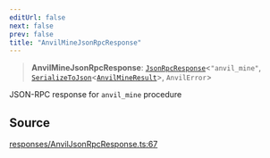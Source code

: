 ```yaml
---
editUrl: false
next: false
prev: false
title: "AnvilMineJsonRpcResponse"
---
```


> **AnvilMineJsonRpcResponse**: [`JsonRpcResponse`](/reference/tevm/jsonrpc/type-aliases/jsonrpcresponse/)\<`"anvil_mine"`, [`SerializeToJson`](/reference/tevm/procedures-types/type-aliases/serializetojson/)\<[`AnvilMineResult`](/reference/tevm/actions-types/type-aliases/anvilmineresult/)\>, `AnvilError`\>

JSON-RPC response for `anvil_mine` procedure

## Source

[responses/AnvilJsonRpcResponse.ts:67](https://github.com/evmts/tevm-monorepo/blob/main/packages/procedures-types/src/responses/AnvilJsonRpcResponse.ts#L67)
